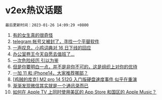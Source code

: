 # v2ex热议话题

`最后更新时间：2023-01-26 14:09:29 +0800`

1. [有的女生真的很奇怪](https://www.v2ex.com/t/910629)
1. [telegram 帐号又被封了，寻找一个平替软件](https://www.v2ex.com/t/910653)
1. [一声叹息，小鸡词典对 16 日下线的回应](https://www.v2ex.com/t/910656)
1. [办公室卷王今天自愿去值班了…](https://www.v2ex.com/t/910675)
1. [一次危险经历 引以为鉴](https://www.v2ex.com/t/910581)
1. [但是你要明白一点，并不是非你不可的，这是组织上对你的优待](https://www.v2ex.com/t/910582)
1. [一加 11 和 iPhone14，大家推荐哪部？](https://www.v2ex.com/t/910654)
1. [[鸡贼的库克] M2 pro 14 512G 入门版硬盘速度事件 似乎在重演](https://www.v2ex.com/t/910672)
1. [渐渐发现微信其实就是一个通讯录而已](https://www.v2ex.com/t/910603)
1. [如何在 Apple TV 上同时使用美区的 App Store 和国区的 Apple Music？](https://www.v2ex.com/t/910667)

